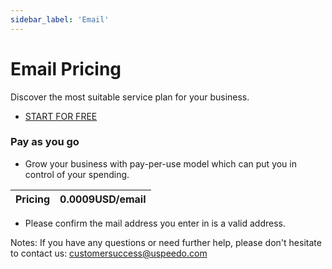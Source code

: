 ```yaml
---
sidebar_label: 'Email'
---
```


# Email Pricing

Discover the most suitable service plan for your business.

- [START FOR FREE](https://console.uspeedo.com/signin)

### **Pay as you go**
- Grow your business with pay-per-use model which can put you in control of your spending.

|  Pricing   | 0.0009USD/email       |
| ------------- | ---------------- |

* Please confirm the mail address you enter in is a valid address.

Notes: If you have any questions or need further help, please don't hesitate to contact us: customersuccess@uspeedo.com
